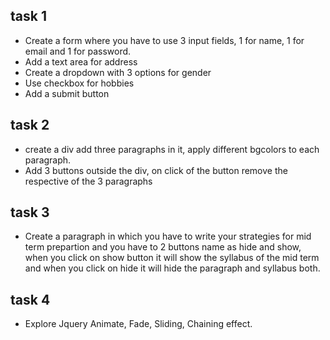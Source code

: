 ## task 1 

- Create a form where you have to use 3 input fields, 1 for name, 1 for email and 1 for password.
- Add a text area for address
- Create a dropdown with 3 options for gender 
- Use checkbox for hobbies
- Add a submit button

## task 2

- create a div add three paragraphs in it, apply different bgcolors to each paragraph.
- Add 3 buttons outside the div, on click of the button remove the respective of the  3 paragraphs

## task 3

- Create a paragraph in which you have to write your strategies for mid term prepartion and you have to 2 buttons name as hide and show, when you click on show button it will show the syllabus of the mid term and when you click on hide it will hide the paragraph and syllabus both.

## task 4

- Explore Jquery Animate, Fade, Sliding, Chaining effect.